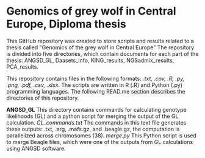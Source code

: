 # Genomics of grey wolf in Central Europe, Diploma thesis 
This GitHub repository was created to store scripts and results related to a thesis called "Genomics of the grey wolf in Central Europe"
  The repository is divided into five directories, which contain documents for each part of the thesis: ANGSD_GL, Daasets_info, KING_results, NGSadmix_results, PCA_results.

This repository contains files in the following formats: _.txt, .cov, .R, .py, .png, .pdf, .csv, .xlsx._ The scripts are written in R (.R) and Python (.py) programming languages. 
The following READ.me section describes the directories of this repository.  

**ANGSD_GL**
This directory contains commands for calculating genotype likelihoods (GL) and a python script for merging the output of the GL calculation.
_GL_commands.txt_
The commands in this text file generates these outputs: .txt, .arg, .mafs.gz, and .beagle.gz, the computation is parallelized across chromosomes (38). 
_merge.py_
This Python script is used to merge Beagle files, which were one of the outputs from GL calculations using ANGSD software. 
